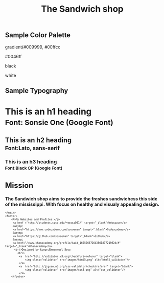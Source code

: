 <!DOCTYPE html>
<html lang="en">
<head>
    <meta charset="UTF-8">
    <meta name="viewport" content="width=device-width, initial-scale=1.0">
    <link rel="stylesheet" href="../styles/brand.css">
    <link href='https://fonts.googleapis.com/css?family=Black+Ops+One|Luckiest+Guy|Sonsie+One|Shojumaru&effect=3d|3d-float|anaglyph|brick-sign|canvas-print|
            crackle|decaying|destruction|distressed|distressed-wood|emboss|fire|fire-animation|fragile|grass|ice|mitosis|neon|outline|putting-green|
            scuffed-steel|shadow-multiple|splintered|static|stonewash|vintage|wallpaper' 
            rel='stylesheet' type='text/css'>
    <title>Brand</title>
</head>
<body>
    <header>
        <div >
            <h1 class="top" >The Sandwich shop</h1>
        </div>
    </header>
    <main class="border-gradient border-gradient-purple">
        <div class="container">
            <h2 class="title">Sample Color Palette</h2>
			<div class="colors">
                <p class="color1"><span>gradient(#009999, #00ffcc</span></p>
                <p class="color2"><span>#0046ff</span></p>
			    <p class="color3"><span>black</span></p>
			    <p class="color4"><span>white</span></p>
            </div>
            <div>
            <h2 class="title">Sample Typography</h2>
			<div class="typography">
				<h1>This is an h1 heading<br/><small>Font: Sonsie One (Google Font) </small></h1>
				<h2>This is an h2 heading<br/><small>Font:Lato, sans-serif</small></h2>
				<h3>This is an h3 heading<br/><small>Font:Black OP (Google Font)<small></h3>
            </div>
        </div>
        <h2 class="title" style="font-size: 24px;">Mission</h2>
        <div class="typography">
            <h2 class='mission'>
                The Sandwich shop aims to provide the freshes sandwichess this side of the mississippi. With focus on healthy and visualy appealing design.            </h2>
        </div>

    </main>
    <footer>
        <P>My Websites and Profiles:</p> 
         <a href ="http://students.cpcc.edu/~esosa001/" target="_blank">Webspace</a> 
         &asymp; 
         <a href="https://www.codecademy.com/sosaeman" target="_blank">Codeacademy</a>
         &asymp;
         <a href="https://github.com/sosaeman" target="_blank">Github</a>
         &asymp;
         <a href="//www.khanacademy.org/profile/kaid_160596572643861877219824/#" target="_blank">Khanacademy</a>
          <br/>Designed by &copy;Emmannuel Sosa
            <br/>
             <a  href="http://validator.w3.org/check?uri=referer" target="blank">
                 <img class="validator" src="images/html5.png" alt="html5_validator"/>
             </a>
             <a  href="http://jigsaw.w3.org/css-validator/check/referer" target="blank">
                 <img class="validator" src="images/css3.png" alt="css_validator"/>
             </a>
        </footer>
</body>
</html>
